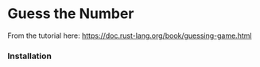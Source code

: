# Guess the Number

From the tutorial here: https://doc.rust-lang.org/book/guessing-game.html


### Installation
